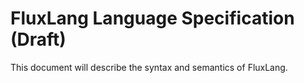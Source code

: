 # FluxLang Language Specification (Draft)

This document will describe the syntax and semantics of FluxLang.
